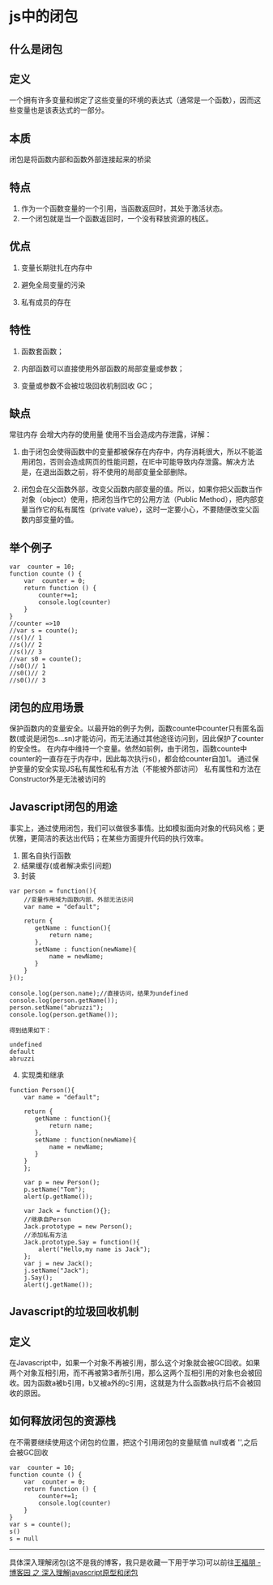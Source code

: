 
js中的闭包
==
什么是闭包  
---
定义
---
一个拥有许多变量和绑定了这些变量的环境的表达式（通常是一个函数），因而这些变量也是该表达式的一部分。  

本质
---
闭包是将函数内部和函数外部连接起来的桥梁


特点  
---
1.   作为一个函数变量的一个引用，当函数返回时，其处于激活状态。  
2.   一个闭包就是当一个函数返回时，一个没有释放资源的栈区。


优点
---

1. 变量长期驻扎在内存中

2. 避免全局变量的污染

3. 私有成员的存在

特性
---
1. 函数套函数；

2. 内部函数可以直接使用外部函数的局部变量或参数；

3. 变量或参数不会被垃圾回收机制回收 GC；

缺点
---
常驻内存 会增大内存的使用量 使用不当会造成内存泄露，详解：  

1. 由于闭包会使得函数中的变量都被保存在内存中，内存消耗很大，所以不能滥用闭包，否则会造成网页的性能问题，在IE中可能导致内存泄露。解决方法是，在退出函数之前，将不使用的局部变量全部删除。  

2. 闭包会在父函数外部，改变父函数内部变量的值。所以，如果你把父函数当作对象（object）使用，把闭包当作它的公用方法（Public Method），把内部变量当作它的私有属性（private value），这时一定要小心，不要随便改变父函数内部变量的值。

举个例子
---
```
var  counter = 10;
function counte () {
	var  counter = 0;
	return function () {
		counter+=1;
		console.log(counter)
	}
}
//counter =>10
//var s = counte();
//s()// 1
//s()// 2
//s()// 3
//var s0 = counte();
//s0()// 1
//s0()// 2
//s0()// 3

```
闭包的应用场景
---
保护函数内的变量安全。以最开始的例子为例，函数counte中counter只有匿名函数(或说是闭包s...sn)才能访问，而无法通过其他途径访问到，因此保护了counter的安全性。 在内存中维持一个变量。依然如前例，由于闭包，函数counte中counter的一直存在于内存中，因此每次执行s()，都会给counter自加1。 通过保护变量的安全实现JS私有属性和私有方法（不能被外部访问） 私有属性和方法在Constructor外是无法被访问的

Javascript闭包的用途
---
事实上，通过使用闭包，我们可以做很多事情。比如模拟面向对象的代码风格；更优雅，更简洁的表达出代码；在某些方面提升代码的执行效率。  
1. 匿名自执行函数
2. 结果缓存(或者解决索引问题)
3. 封装  
```
var person = function(){    
    //变量作用域为函数内部，外部无法访问    
    var name = "default";       

    return {    
       getName : function(){    
           return name;    
       },    
       setName : function(newName){    
           name = newName;    
       }    
    }    
}();    

console.log(person.name);//直接访问，结果为undefined    
console.log(person.getName());    
person.setName("abruzzi");    
console.log(person.getName());    

得到结果如下：  

undefined  
default  
abruzzi
```
4. 实现类和继承

```
function Person(){    
    var name = "default";       

    return {    
       getName : function(){    
           return name;    
       },    
       setName : function(newName){    
           name = newName;    
       }    
    }    
    };   

    var p = new Person();
    p.setName("Tom");
    alert(p.getName());

    var Jack = function(){};
    //继承自Person
    Jack.prototype = new Person();
    //添加私有方法
    Jack.prototype.Say = function(){
        alert("Hello,my name is Jack");
    };
    var j = new Jack();
    j.setName("Jack");
    j.Say();
    alert(j.getName());

```
Javascript的垃圾回收机制
---
定义
---
在Javascript中，如果一个对象不再被引用，那么这个对象就会被GC回收。如果两个对象互相引用，而不再被第3者所引用，那么这两个互相引用的对象也会被回收。因为函数a被b引用，b又被a外的c引用，这就是为什么函数a执行后不会被回收的原因。

如何释放闭包的资源栈
---
在不需要继续使用这个闭包的位置，把这个引用闭包的变量赋值 null或者 '',之后会被GC回收
```
var  counter = 10;
function counte () {
	var  counter = 0;
	return function () {
		counter+=1;
		console.log(counter)
	}
}
var s = counte();
s()
s = null

```

----

具体深入理解闭包(这不是我的博客，我只是收藏一下用于学习)可以前往[王福朋 - 博客园 之 深入理解javascript原型和闭包](http://www.cnblogs.com/wangfupeng1988/p/3977924.html)  

